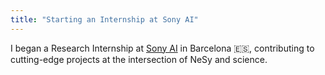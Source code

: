 ```yaml
---
title: "Starting an Internship at Sony AI"
---
```


I began a Research Internship at <a href="https://www.ai.sony/">Sony AI</a> in Barcelona 🇪🇸, contributing to cutting-edge projects at the intersection of NeSy and science.
